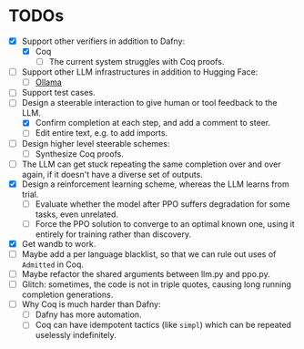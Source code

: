# TODOs

- [x] Support other verifiers in addition to Dafny:
  - [x] Coq
    - [ ] The current system struggles with Coq proofs.
- [ ] Support other LLM infrastructures in addition to Hugging Face:
  - [ ] [Ollama](https://ollama.ai)
- [ ] Support test cases.
- [ ] Design a steerable interaction to give human or tool feedback to the LLM.
  - [x] Confirm completion at each step, and add a comment to steer.
  - [ ] Edit entire text, e.g. to add imports.
- [ ] Design higher level steerable schemes:
  - [ ] Synthesize Coq proofs.
- [ ] The LLM can get stuck repeating the same completion over and over again, if it doesn't have a diverse set of outputs.
- [x] Design a reinforcement learning scheme, whereas the LLM learns from trial.
  - [ ] Evaluate whether the model after PPO suffers degradation for some tasks, even unrelated.
  - [ ] Force the PPO solution to converge to an optimal known one, using it entirely for training rather than discovery.
- [x] Get wandb to work.
- [ ] Maybe add a per language blacklist, so that we can rule out uses of `Admitted` in Coq.
- [ ] Maybe refactor the shared arguments between llm.py and ppo.py.
- [ ] Glitch: sometimes, the code is not in triple quotes, causing long running completion generations.
- [ ] Why Coq is much harder than Dafny:
  - [ ] Dafny has more automation.
  - [ ] Coq can have idempotent tactics (like `simpl`) which can be repeated uselessly indefinitely.
